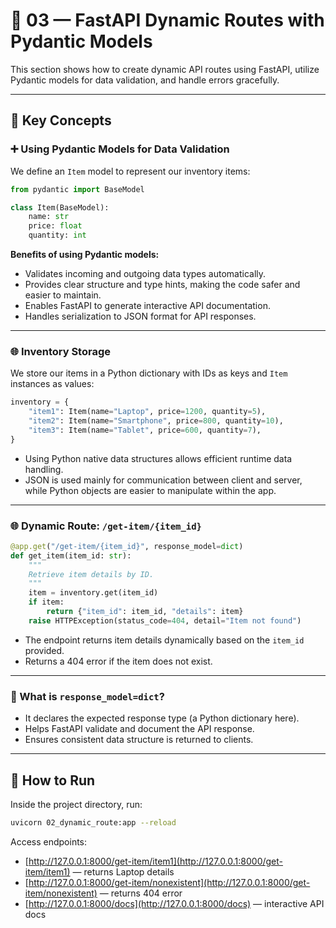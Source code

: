 # 📍 03 — FastAPI Dynamic Routes with Pydantic Models

This section shows how to create dynamic API routes using FastAPI, utilize Pydantic models for data validation, and handle errors gracefully.

---

## 🧠 Key Concepts

### ➕ Using Pydantic Models for Data Validation

We define an `Item` model to represent our inventory items:

```python
from pydantic import BaseModel

class Item(BaseModel):
    name: str
    price: float
    quantity: int
````

**Benefits of using Pydantic models:**

* Validates incoming and outgoing data types automatically.
* Provides clear structure and type hints, making the code safer and easier to maintain.
* Enables FastAPI to generate interactive API documentation.
* Handles serialization to JSON format for API responses.

---

### 🌐 Inventory Storage

We store our items in a Python dictionary with IDs as keys and `Item` instances as values:

```python
inventory = {
    "item1": Item(name="Laptop", price=1200, quantity=5),
    "item2": Item(name="Smartphone", price=800, quantity=10),
    "item3": Item(name="Tablet", price=600, quantity=7),
}
```

* Using Python native data structures allows efficient runtime data handling.
* JSON is used mainly for communication between client and server, while Python objects are easier to manipulate within the app.

---

### 🌐 Dynamic Route: `/get-item/{item_id}`

```python
@app.get("/get-item/{item_id}", response_model=dict)
def get_item(item_id: str):
    """
    Retrieve item details by ID.
    """
    item = inventory.get(item_id)
    if item:
        return {"item_id": item_id, "details": item}
    raise HTTPException(status_code=404, detail="Item not found")
```

* The endpoint returns item details dynamically based on the `item_id` provided.
* Returns a 404 error if the item does not exist.

---

### 📌 What is `response_model=dict`?

* It declares the expected response type (a Python dictionary here).
* Helps FastAPI validate and document the API response.
* Ensures consistent data structure is returned to clients.

---

## 🧪 How to Run

Inside the project directory, run:

```bash
uvicorn 02_dynamic_route:app --reload
```

Access endpoints:

* [http://127.0.0.1:8000/get-item/item1](http://127.0.0.1:8000/get-item/item1) — returns Laptop details
* [http://127.0.0.1:8000/get-item/nonexistent](http://127.0.0.1:8000/get-item/nonexistent) — returns 404 error
* [http://127.0.0.1:8000/docs](http://127.0.0.1:8000/docs) — interactive API docs


